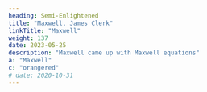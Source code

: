 ```yaml
---
heading: Semi-Enlightened
title: "Maxwell, James Clerk"
linkTitle: "Maxwell"
weight: 137
date: 2023-05-25
description: "Maxwell came up with Maxwell equations"
a: "Maxwell"
c: "orangered"
# date: 2020-10-31
---
```

